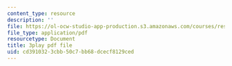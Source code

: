 ```yaml
---
content_type: resource
description: ''
file: https://ol-ocw-studio-app-production.s3.amazonaws.com/courses/res-18-005-highlights-of-calculus-spring-2010/cd3910323cbb50c7bb68dcecf8129ced_cRsptYEK1G4.pdf
file_type: application/pdf
resourcetype: Document
title: 3play pdf file
uid: cd391032-3cbb-50c7-bb68-dcecf8129ced
---
```

